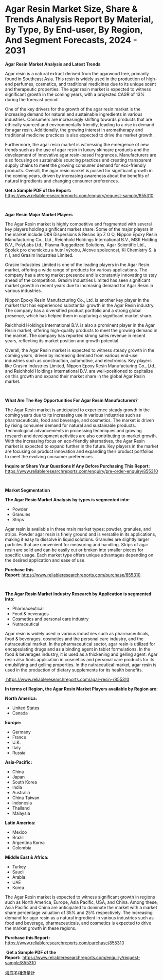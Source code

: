 <p><h1>Agar Resin Market Size, Share & Trends Analysis Report By Material, By Type, By End-user, By Region, And Segment Forecasts, 2024 - 2031</h1></p><p><strong>Agar Resin Market Analysis and Latest Trends</strong></p>
<p><p>Agar resin is a natural extract derived from the agarwood tree, primarily found in Southeast Asia. This resin is widely used in the production of high-end perfumes, cosmetics, and traditional medicines due to its unique scent and therapeutic properties. The agar resin market is expected to witness significant growth in the coming years, with a projected CAGR of 13% during the forecast period.</p><p>One of the key drivers for the growth of the agar resin market is the increasing demand for natural and sustainable ingredients in various industries. Consumers are increasingly shifting towards products that are ethically sourced and environmentally friendly, leading to a rise in demand for agar resin. Additionally, the growing interest in aromatherapy and traditional medicine practices is also expected to drive the market growth.</p><p>Furthermore, the agar resin market is witnessing the emergence of new trends such as the use of agar resin in luxury skincare products and the development of innovative agar resin-based fragrances. Manufacturers are also focusing on sustainable sourcing practices and creating transparent supply chains to meet the growing consumer demand for eco-friendly products. Overall, the agar resin market is poised for significant growth in the coming years, driven by increasing awareness about the benefits of natural ingredients and changing consumer preferences.</p></p>
<p><strong>Get a Sample PDF of the Report:&nbsp;</strong> <a href="https://www.reliableresearchreports.com/enquiry/request-sample/855310">https://www.reliableresearchreports.com/enquiry/request-sample/855310</a></p>
<p>&nbsp;</p>
<p><strong>Agar Resin Major Market Players</strong></p>
<p><p>The Agar Resin market is highly competitive and fragmented with several key players holding significant market share. Some of the major players in the market include D&R Dispersions & Resins Sp Z O O, Nippon Epoxy Resin Manufacturing Co., Ltd., Reichhold Holdings International B.V., MSR Holding B.V., PolyLabs Ltd., Plasma Ruggedized Solutions, Agar Scientific Ltd., Spolek pro chemickou a hutní výrobu, Alcove spolecnost, KI Chemistry S. à r. l, and Grasim Industries Limited.</p><p>Grasim Industries Limited is one of the leading players in the Agar Resin market, offering a wide range of products for various applications. The company has a strong market presence and is constantly innovating to stay ahead of the competition. Grasim Industries Limited has seen significant market growth in recent years due to increasing demand for Agar Resin in various industries.</p><p>Nippon Epoxy Resin Manufacturing Co., Ltd. is another key player in the market that has experienced substantial growth in the Agar Resin industry. The company has a diversified product portfolio and a strong global presence, which has helped them in capturing a significant market share.</p><p>Reichhold Holdings International B.V. is also a prominent player in the Agar Resin market, offering high-quality products to meet the growing demand in the market. The company has reported strong sales revenue in recent years, reflecting its market position and growth potential.</p><p>Overall, the Agar Resin market is expected to witness steady growth in the coming years, driven by increasing demand from various end-use industries such as construction, automotive, and electronics. Key players like Grasim Industries Limited, Nippon Epoxy Resin Manufacturing Co., Ltd., and Reichhold Holdings International B.V. are well-positioned to capitalize on this growth and expand their market share in the global Agar Resin market.</p></p>
<p>&nbsp;</p>
<p><strong>What Are The Key Opportunities For Agar Resin Manufacturers?</strong></p>
<p><p>The Agar Resin market is anticipated to experience steady growth in the coming years due to its increasing use in various industries such as pharmaceuticals, food and beverage, and cosmetics. The market is driven by rising consumer demand for natural and sustainable products. Technological advancements in processing techniques and growing research and development activities are also contributing to market growth. With the increasing focus on eco-friendly alternatives, the Agar Resin market is expected to expand further in the future. Key players in the market are focusing on product innovation and expanding their product portfolios to meet the evolving consumer preferences.</p></p>
<p><strong>Inquire or Share Your Questions If Any Before Purchasing This Report:</strong> <a href="https://www.reliableresearchreports.com/enquiry/pre-order-enquiry/855310">https://www.reliableresearchreports.com/enquiry/pre-order-enquiry/855310</a></p>
<p>&nbsp;</p>
<p><strong>Market Segmentation</strong></p>
<p><strong>The Agar Resin Market Analysis by types is segmented into:</strong></p>
<p><ul><li>Powder</li><li>Granules</li><li>Strips</li></ul></p>
<p><p>Agar resin is available in three main market types: powder, granules, and strips. Powder agar resin is finely ground and is versatile in its applications, making it easy to dissolve in liquid solutions. Granules are slightly larger particles that are convenient for measuring and handling. Strips of agar resin are solid and can be easily cut or broken into smaller pieces for specific usage. Each market type offers unique advantages depending on the desired application and ease of use.</p></p>
<p><strong>Purchase this Report:&nbsp;</strong><a href="https://www.reliableresearchreports.com/purchase/855310">https://www.reliableresearchreports.com/purchase/855310</a></p>
<p>&nbsp;</p>
<p><strong>The Agar Resin Market Industry Research by Application is segmented into:</strong></p>
<p><ul><li>Pharmaceutical</li><li>Food & beverages</li><li>Cosmetics and personal care industry</li><li>Nutraceutical</li></ul></p>
<p><p>Agar resin is widely used in various industries such as pharmaceuticals, food & beverages, cosmetics and the personal care industry, and the nutraceutical market. In the pharmaceutical sector, agar resin is utilized for encapsulating drugs and as a binding agent in tablet formulations. In the food & beverages industry, it is used as a thickening and gelling agent. Agar resin also finds application in cosmetics and personal care products for its emulsifying and gelling properties. In the nutraceutical market, agar resin is used in the production of dietary supplements for its health benefits.</p></p>
<p><a href="https://www.reliableresearchreports.com/agar-resin-r855310">&nbsp;https://www.reliableresearchreports.com/agar-resin-r855310</a></p>
<p><strong>In terms of Region, the Agar Resin Market Players available by Region are:</strong></p>
<p>
    <p> <strong> North America: </strong>
        <ul>
            <li>United States</li>
            <li>Canada</li>
        </ul>
        </p> 
    <p> <strong> Europe: </strong>
        <ul>
            <li>Germany</li>
            <li>France</li>
            <li>U.K.</li>
            <li>Italy</li>
            <li>Russia</li>
        </ul>
        </p> 
    <p> <strong> Asia-Pacific: </strong>
        <ul>
            <li>China</li>
            <li>Japan</li>
            <li>South Korea</li>
            <li>India</li>
            <li>Australia</li>
            <li>China Taiwan</li>
            <li>Indonesia</li>
            <li>Thailand</li>
            <li>Malaysia</li>
        </ul>
        </p> 
    <p> <strong> Latin America: </strong>
        <ul>
            <li>Mexico</li>
            <li>Brazil</li>
            <li>Argentina Korea</li>
            <li>Colombia</li>
        </ul>
        </p> 
    <p> <strong> Middle East & Africa: </strong>
        <ul>
            <li>Turkey</li>
            <li>Saudi</li>
            <li>Arabia</li>
            <li>UAE</li>
            <li>Korea</li>
        </ul>
    </p>
    </p>
<p><p>The Agar Resin market is expected to witness significant growth in regions such as North America, Europe, Asia Pacific, USA, and China. Among these, Asia Pacific and China are anticipated to dominate the market with a market share percentage valuation of 35% and 25% respectively. The increasing demand for agar resin as a natural ingredient in various industries such as food and beverage, pharmaceuticals, and cosmetics is expected to drive the market growth in these regions.</p></p>
<p><strong>Purchase this Report: </strong><a href="https://www.reliableresearchreports.com/purchase/855310">https://www.reliableresearchreports.com/purchase/855310</a></p>
<p>&nbsp;<strong>Get a Sample PDF of the Report:&nbsp;&nbsp;</strong><a href="https://www.reliableresearchreports.com/enquiry/request-sample/855310">https://www.reliableresearchreports.com/enquiry/request-sample/855310</a></p>
<p><strong></strong></p>
<p><p><a href="https://github.com/DwightHuels1/Market-Research-Report-List-2/blob/main/99231622025.md">海底多相流量計</a></p></p>